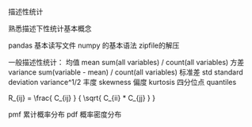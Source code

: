 描述性统计

熟悉描述下性统计基本概念

pandas 基本读写文件
numpy 的基本语法
zipfile的解压

一般描述性统计：
均值 mean  sum(all variables) / count(all variables)
方差 variance sum(variable - mean) / count(all variables)
标准差 std standard deviation variance^1/2
丰度 skewness 
偏度 kurtosis
四分位点 quantiles

 R_{ij} = \frac{ C_{ij} } { \sqrt{ C_{ii} * C_{jj} } }

 pmf
累计概率分布
 pdf
概率密度分布